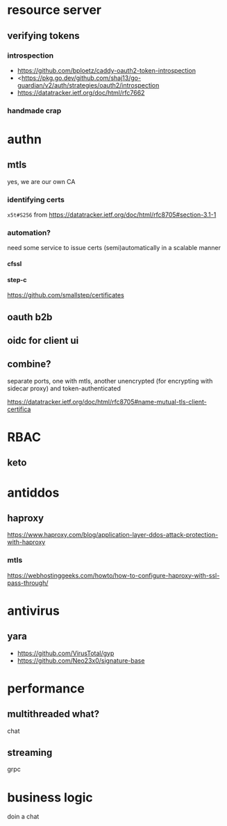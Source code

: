 # resource server

## verifying tokens

### introspection

- <https://github.com/bploetz/caddy-oauth2-token-introspection>
- <https://pkg.go.dev/github.com/shaj13/go-guardian/v2/auth/strategies/oauth2/introspection
- <https://datatracker.ietf.org/doc/html/rfc7662>

### handmade crap


# authn


## mtls

yes, we are our own CA

### identifying certs
`x5t#S256` from <https://datatracker.ietf.org/doc/html/rfc8705#section-3.1-1>

### automation?

need some service to issue certs (semi)automatically in a scalable manner

#### cfssl

#### step-c

https://github.com/smallstep/certificates

## oauth b2b

## oidc for client ui

## combine?

separate ports, one with mtls, another unencrypted (for encrypting with sidecar proxy) and token-authenticated

<https://datatracker.ietf.org/doc/html/rfc8705#name-mutual-tls-client-certifica>

# RBAC

## keto

# antiddos

## haproxy
<https://www.haproxy.com/blog/application-layer-ddos-attack-protection-with-haproxy>

### mtls
<https://webhostinggeeks.com/howto/how-to-configure-haproxy-with-ssl-pass-through/>

# antivirus

## yara

- <https://github.com/VirusTotal/gyp>
- <https://github.com/Neo23x0/signature-base>

# performance

## multithreaded what?
chat

## streaming
grpc

# business logic
doin a chat
